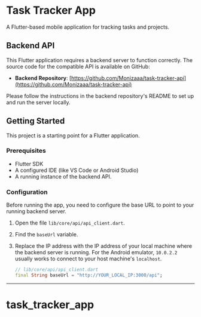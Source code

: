 # Task Tracker App

A Flutter-based mobile application for tracking tasks and projects.

## Backend API

This Flutter application requires a backend server to function correctly. The source code for the compatible API is available on GitHub:

- **Backend Repository**: [https://github.com/Monizaaa/task-tracker-api](https://github.com/Monizaaa/task-tracker-api)

Please follow the instructions in the backend repository's README to set up and run the server locally.

## Getting Started

This project is a starting point for a Flutter application.

### Prerequisites

- Flutter SDK
- A configured IDE (like VS Code or Android Studio)
- A running instance of the backend API.

### Configuration

Before running the app, you need to configure the base URL to point to your running backend server.

1.  Open the file `lib/core/api/api_client.dart`.
2.  Find the `baseUrl` variable.
3.  Replace the IP address with the IP address of your local machine where the backend server is running. For the Android emulator, `10.0.2.2` usually works to connect to your host machine's `localhost`.

    ```dart
    // lib/core/api/api_client.dart
    final String baseUrl = "http://YOUR_LOCAL_IP:3000/api";
    ```

---
# task_tracker_app
